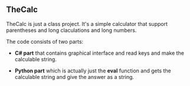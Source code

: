 ## TheCalc

TheCalc is just a class project.
It's a simple calculator that support parentheses and long claculations and long numbers.

The code consists of two parts:
* **C# part** that contains graphical interface and read keys and make the calculable string.

* **Python part** which is actually just the **eval** function and gets the calculable string and give the answer as a string.